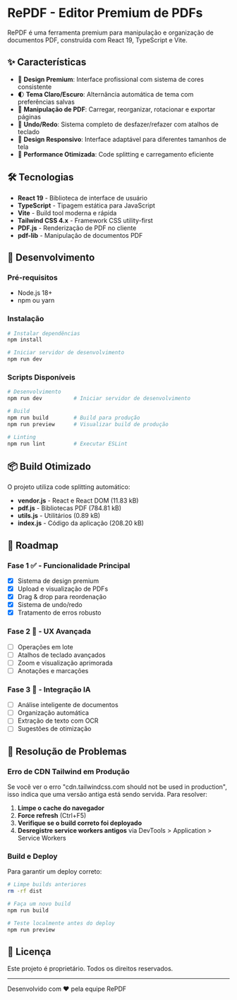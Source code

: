 # RePDF - Editor Premium de PDFs

RePDF é uma ferramenta premium para manipulação e organização de documentos PDF, construída com React 19, TypeScript e Vite.

## ✨ Características

- 🎨 **Design Premium**: Interface profissional com sistema de cores consistente
- 🌓 **Tema Claro/Escuro**: Alternância automática de tema com preferências salvas
- 📁 **Manipulação de PDF**: Carregar, reorganizar, rotacionar e exportar páginas
- 🔄 **Undo/Redo**: Sistema completo de desfazer/refazer com atalhos de teclado
- 📱 **Design Responsivo**: Interface adaptável para diferentes tamanhos de tela
- 🚀 **Performance Otimizada**: Code splitting e carregamento eficiente

## 🛠️ Tecnologias

- **React 19** - Biblioteca de interface de usuário
- **TypeScript** - Tipagem estática para JavaScript
- **Vite** - Build tool moderna e rápida  
- **Tailwind CSS 4.x** - Framework CSS utility-first
- **PDF.js** - Renderização de PDF no cliente
- **pdf-lib** - Manipulação de documentos PDF

## 🚀 Desenvolvimento

### Pré-requisitos

- Node.js 18+ 
- npm ou yarn

### Instalação

```bash
# Instalar dependências
npm install

# Iniciar servidor de desenvolvimento
npm run dev
```

### Scripts Disponíveis

```bash
# Desenvolvimento
npm run dev          # Iniciar servidor de desenvolvimento

# Build
npm run build        # Build para produção
npm run preview      # Visualizar build de produção

# Linting
npm run lint         # Executar ESLint
```

## 📦 Build Otimizado

O projeto utiliza code splitting automático:

- **vendor.js** - React e React DOM (11.83 kB)
- **pdf.js** - Bibliotecas PDF (784.81 kB) 
- **utils.js** - Utilitários (0.89 kB)
- **index.js** - Código da aplicação (208.20 kB)

## 🎯 Roadmap

### Fase 1 ✅ - Funcionalidade Principal
- [x] Sistema de design premium
- [x] Upload e visualização de PDFs
- [x] Drag & drop para reordenação
- [x] Sistema de undo/redo
- [x] Tratamento de erros robusto

### Fase 2 🚧 - UX Avançada
- [ ] Operações em lote
- [ ] Atalhos de teclado avançados
- [ ] Zoom e visualização aprimorada
- [ ] Anotações e marcações

### Fase 3 🔮 - Integração IA
- [ ] Análise inteligente de documentos  
- [ ] Organização automática
- [ ] Extração de texto com OCR
- [ ] Sugestões de otimização

## 🐛 Resolução de Problemas

### Erro de CDN Tailwind em Produção

Se você ver o erro "cdn.tailwindcss.com should not be used in production", isso indica que uma versão antiga está sendo servida. Para resolver:

1. **Limpe o cache do navegador**
2. **Force refresh** (Ctrl+F5)
3. **Verifique se o build correto foi deployado**
4. **Desregistre service workers antigos** via DevTools > Application > Service Workers

### Build e Deploy

Para garantir um deploy correto:

```bash
# Limpe builds anteriores
rm -rf dist

# Faça um novo build
npm run build

# Teste localmente antes do deploy
npm run preview
```

## 📄 Licença

Este projeto é proprietário. Todos os direitos reservados.

---

Desenvolvido com ❤️ pela equipe RePDF
